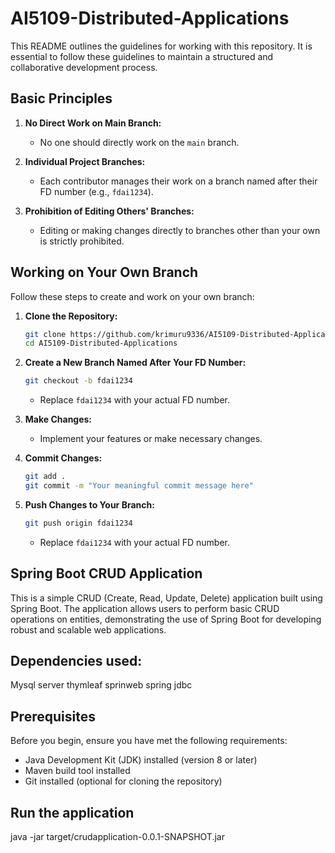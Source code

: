 # AI5109-Distributed-Applications

This README outlines the guidelines for working with this repository. It is essential to follow these guidelines to maintain a structured and collaborative development process.

## Basic Principles

1. **No Direct Work on Main Branch:**
   - No one should directly work on the `main` branch.

2. **Individual Project Branches:**
   - Each contributor manages their work on a branch named after their FD number (e.g., `fdai1234`).

3. **Prohibition of Editing Others' Branches:**
   - Editing or making changes directly to branches other than your own is strictly prohibited.

## Working on Your Own Branch

Follow these steps to create and work on your own branch:

1. **Clone the Repository:**
   ```bash
   git clone https://github.com/krimuru9336/AI5109-Distributed-Applications.git
   cd AI5109-Distributed-Applications
   ```

2. **Create a New Branch Named After Your FD Number:**
   ```bash
   git checkout -b fdai1234
   ```
   - Replace `fdai1234` with your actual FD number.

3. **Make Changes:**
   - Implement your features or make necessary changes.

4. **Commit Changes:**
   ```bash
   git add .
   git commit -m "Your meaningful commit message here"
   ```

5. **Push Changes to Your Branch:**
   ```bash
   git push origin fdai1234
   ```
   - Replace `fdai1234` with your actual FD number.
  
## Spring Boot CRUD Application

This is a simple CRUD (Create, Read, Update, Delete) application built using Spring Boot. The application allows users to perform basic CRUD operations on entities, demonstrating the use of Spring Boot for developing robust and scalable web applications.
## Dependencies used:
Mysql server
thymleaf
sprinweb
spring jdbc

## Prerequisites

Before you begin, ensure you have met the following requirements:

- Java Development Kit (JDK) installed (version 8 or later)
- Maven build tool installed
- Git installed (optional for cloning the repository)

## Run the application
java -jar target/crudapplication-0.0.1-SNAPSHOT.jar

